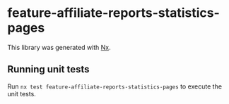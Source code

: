 # feature-affiliate-reports-statistics-pages

This library was generated with [Nx](https://nx.dev).

## Running unit tests

Run `nx test feature-affiliate-reports-statistics-pages` to execute the unit tests.
